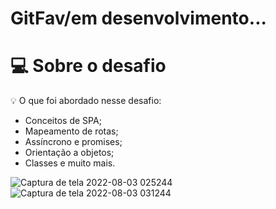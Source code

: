 # GitFav/em desenvolvimento...

# 💻 Sobre o desafio

💡 O que foi abordado nesse desafio:

- Conceitos de SPA;
- Mapeamento de rotas;
- Assíncrono e promises;
- Orientação a objetos;
- Classes e muito mais.

![Captura de tela 2022-08-03 025244](https://user-images.githubusercontent.com/92001139/182536918-a1d791a3-3fc4-47e0-8b07-33147e9fdc0c.png)
![Captura de tela 2022-08-03 031244](https://user-images.githubusercontent.com/92001139/182536932-c4ed1a61-3fff-4221-85d9-83c635a266dd.png)
